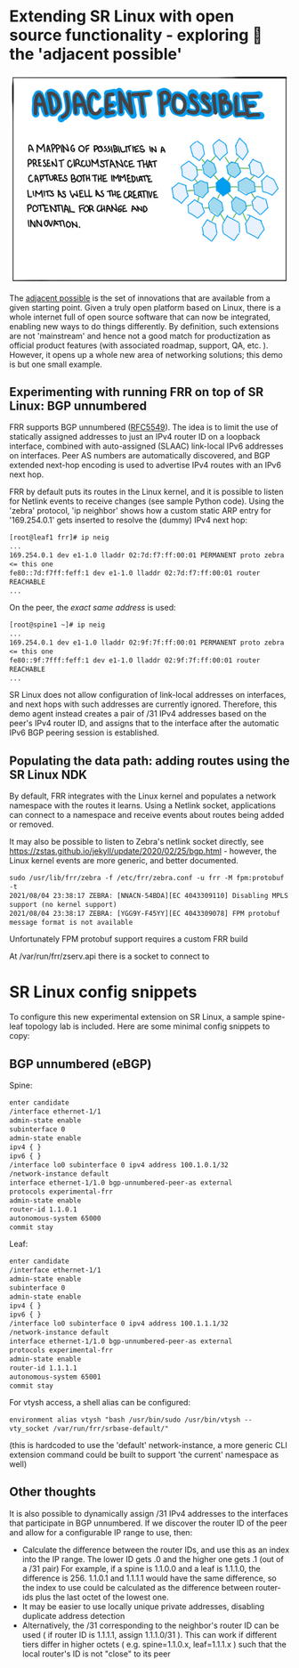 # Extending SR Linux with open source functionality - exploring 🚀 the 'adjacent possible'
![plot](./images/Adjacent_Possible2.png)

The [adjacent possible](https://understandinginnovation.blog/2019/01/03/exploring-the-adjacent-possible-the-origin-of-good-ideas/) is the set of innovations that are available from a given starting point. Given a truly open platform based on Linux, there is a whole internet full of open source software that can now be integrated, enabling new ways to do things differently. By definition, such extensions are not 'mainstream' and hence not a good match for productization as official product features (with associated roadmap, support, QA, etc. ). However, it opens up a whole new area of networking solutions; this demo is but one small example.

## Experimenting with running FRR on top of SR Linux: BGP unnumbered

FRR supports BGP unnumbered ([RFC5549](https://datatracker.ietf.org/doc/html/rfc5549)). The idea is to limit the use of statically assigned addresses to just an IPv4 router ID on a loopback interface, combined with auto-assigned (SLAAC) link-local IPv6 addresses on interfaces. Peer AS numbers are automatically discovered, and BGP extended next-hop encoding is used to advertise IPv4 routes with an IPv6 next hop.

FRR by default puts its routes in the Linux kernel, and it is possible to listen for Netlink events to receive changes (see sample Python code).
Using the 'zebra' protocol, 'ip neighbor' shows how a custom static ARP entry for '169.254.0.1' gets inserted to resolve the (dummy) IPv4 next hop:
```
[root@leaf1 frr]# ip neig
...
169.254.0.1 dev e1-1.0 lladdr 02:7d:f7:ff:00:01 PERMANENT proto zebra  <= this one
fe80::7d:f7ff:feff:1 dev e1-1.0 lladdr 02:7d:f7:ff:00:01 router REACHABLE
...
```
On the peer, the _exact same address_ is used:
```
[root@spine1 ~]# ip neig
...
169.254.0.1 dev e1-1.0 lladdr 02:9f:7f:ff:00:01 PERMANENT proto zebra <= this one
fe80::9f:7fff:feff:1 dev e1-1.0 lladdr 02:9f:7f:ff:00:01 router REACHABLE
...
```
SR Linux does not allow configuration of link-local addresses on interfaces, and next hops with such addresses are currently ignored. Therefore, this demo agent instead creates a pair of /31 IPv4 addresses based on the peer's IPv4 router ID, and assigns that to the interface after the automatic IPv6 BGP peering session is established.

## Populating the data path: adding routes using the SR Linux NDK

By default, FRR integrates with the Linux kernel and populates a network namespace with the routes it learns. Using a Netlink socket, applications can connect to a namespace and receive events about routes being added or removed.

It may also be possible to listen to Zebra's netlink socket directly, see https://zstas.github.io/jekyll/update/2020/02/25/bgp.html - however, the Linux kernel events are more generic, and better documented.

```
sudo /usr/lib/frr/zebra -f /etc/frr/zebra.conf -u frr -M fpm:protobuf -t
2021/08/04 23:38:17 ZEBRA: [NNACN-54BDA][EC 4043309110] Disabling MPLS support (no kernel support)
2021/08/04 23:38:17 ZEBRA: [YGG9Y-F45YY][EC 4043309078] FPM protobuf message format is not available
```
Unfortunately FPM protobuf support requires a custom FRR build

At /var/run/frr/zserv.api there is a socket to connect to

# SR Linux config snippets

To configure this new experimental extension on SR Linux, a sample spine-leaf topology lab is included. Here are some minimal config snippets to copy:

## BGP unnumbered (eBGP)
Spine:
```
enter candidate
/interface ethernet-1/1
admin-state enable
subinterface 0
admin-state enable
ipv4 { }
ipv6 { }
/interface lo0 subinterface 0 ipv4 address 100.1.0.1/32
/network-instance default
interface ethernet-1/1.0 bgp-unnumbered-peer-as external
protocols experimental-frr
admin-state enable
router-id 1.1.0.1
autonomous-system 65000
commit stay
```
Leaf:
```
enter candidate
/interface ethernet-1/1
admin-state enable
subinterface 0
admin-state enable
ipv4 { }
ipv6 { }
/interface lo0 subinterface 0 ipv4 address 100.1.1.1/32
/network-instance default
interface ethernet-1/1.0 bgp-unnumbered-peer-as external
protocols experimental-frr
admin-state enable
router-id 1.1.1.1
autonomous-system 65001
commit stay
```

For vtysh access, a shell alias can be configured:
```
environment alias vtysh "bash /usr/bin/sudo /usr/bin/vtysh --vty_socket /var/run/frr/srbase-default/"
```
(this is hardcoded to use the 'default' network-instance, a more generic CLI extension command could be built to support 'the current' namespace as well)

## Other thoughts
It is also possible to dynamically assign /31 IPv4 addresses to the interfaces that participate in BGP unnumbered. If we discover the router ID of the peer and allow for a configurable IP range to use, then:
* Calculate the difference between the router IDs, and use this as an index into the IP range. The lower ID gets .0 and the higher one gets .1 (out of a /31 pair)
For example, if a spine is 1.1.0.0 and a leaf is 1.1.1.0, the difference is 256. 1.1.0.1 and 1.1.1.1 would have the same difference, so the index to use could be calculated as the difference between router-ids plus the last octet of the lowest one.
* It may be easier to use locally unique private addresses, disabling duplicate address detection
* Alternatively, the /31 corresponding to the neighbor's router ID can be used ( if router ID is 1.1.1.1, assign 1.1.1.0/31 ). This can work if different tiers differ in higher octets ( e.g. spine=1.1.0.x, leaf=1.1.1.x ) such that the local router's ID is not "close" to its peer

